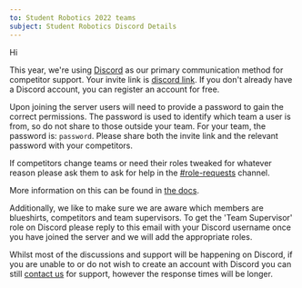 ```yaml
---
to: Student Robotics 2022 teams
subject: Student Robotics Discord Details
---
```


Hi

This year, we're using [Discord](https://studentrobotics.org/docs/team_admin/discord) as our primary communication method for competitor support. Your invite link is [discord link](). If you don't already have a Discord account, you can register an account for free.

Upon joining the server users will need to provide a password to gain the correct permissions. The password is used to identify which team a user is from, so do not share to those outside your team. For your team, the password is: `password`. Please share both the invite link and the relevant password with your competitors.

If competitors change teams or need their roles tweaked for whatever reason please ask them to ask for help in the [#role-requests](https://discord.com/channels/900501415548579842/900501416269971460) channel.

More information on this can be found in [the docs](https://studentrobotics.org/docs/team_admin/discord).

Additionally, we like to make sure we are aware which members are blueshirts, competitors and team supervisors. To get the 'Team Supervisor' role on Discord please reply to this email with your Discord username once you have joined the server and we will add the appropriate roles.

Whilst most of the discussions and support will be happening on Discord, if you are unable to or do not wish to create an account with Discord you can still [contact us](mailto:teams@studentrobotics.org) for support, however the response times will be longer.
